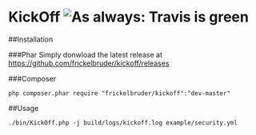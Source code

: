 # KickOff ![As always: Travis is green](https://travis-ci.org/frickelbruder/kickoff.svg?branch=master)

##Installation

###Phar
Simply donwload the latest release at https://github.com/frickelbruder/kickoff/releases

###Composer
```
php composer.phar require "frickelbruder/kickoff":"dev-master"
```

##Usage
```
./bin/KickOff.php -j build/logs/kickoff.log example/security.yml
```

